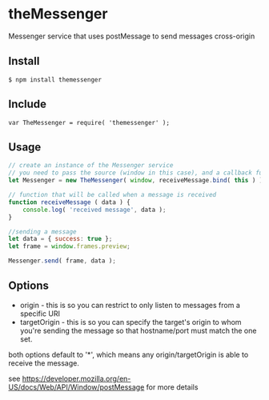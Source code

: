# theMessenger
Messenger service that uses postMessage to send messages cross-origin

## Install

```
$ npm install themessenger
```

## Include

```
var TheMessenger = require( 'themessenger' );
```

## Usage

```javascript
// create an instance of the Messenger service
// you need to pass the source (window in this case), and a callback function
let Messenger = new TheMessenger( window, receiveMessage.bind( this ) );

// function that will be called when a message is received
function receiveMessage ( data ) {
	console.log( 'received message', data );
}

//sending a message
let data = { success: true };
let frame = window.frames.preview;

Messenger.send( frame, data );
```

## Options

* origin - this is so you can restrict to only listen to messages from a specific URI
* targetOrigin - this is so you can specify the target's origin to whom you're sending the message so that hostname/port must match the one set.

both options default to '*', which means any origin/targetOrigin is able to receive the message.

see https://developer.mozilla.org/en-US/docs/Web/API/Window/postMessage for more details